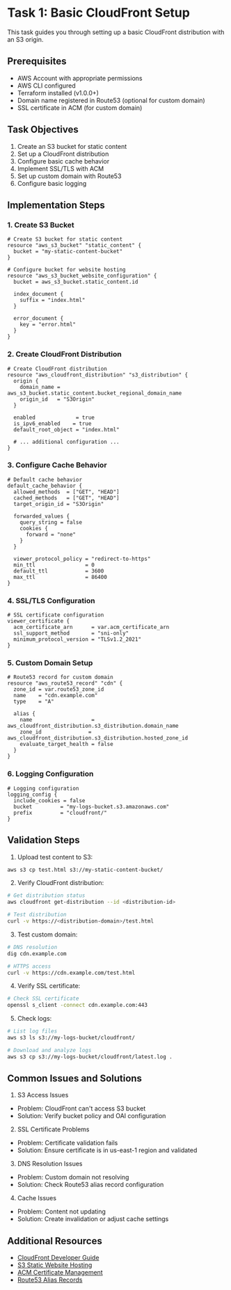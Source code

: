 # Task 1: Basic CloudFront Setup

This task guides you through setting up a basic CloudFront distribution with an S3 origin.

## Prerequisites

- AWS Account with appropriate permissions
- AWS CLI configured
- Terraform installed (v1.0.0+)
- Domain name registered in Route53 (optional for custom domain)
- SSL certificate in ACM (for custom domain)

## Task Objectives

1. Create an S3 bucket for static content
2. Set up a CloudFront distribution
3. Configure basic cache behavior
4. Implement SSL/TLS with ACM
5. Set up custom domain with Route53
6. Configure basic logging

## Implementation Steps

### 1. Create S3 Bucket
```hcl
# Create S3 bucket for static content
resource "aws_s3_bucket" "static_content" {
  bucket = "my-static-content-bucket"
}

# Configure bucket for website hosting
resource "aws_s3_bucket_website_configuration" {
  bucket = aws_s3_bucket.static_content.id
  
  index_document {
    suffix = "index.html"
  }
  
  error_document {
    key = "error.html"
  }
}
```

### 2. Create CloudFront Distribution
```hcl
# Create CloudFront distribution
resource "aws_cloudfront_distribution" "s3_distribution" {
  origin {
    domain_name = aws_s3_bucket.static_content.bucket_regional_domain_name
    origin_id   = "S3Origin"
  }
  
  enabled             = true
  is_ipv6_enabled    = true
  default_root_object = "index.html"
  
  # ... additional configuration ...
}
```

### 3. Configure Cache Behavior
```hcl
# Default cache behavior
default_cache_behavior {
  allowed_methods  = ["GET", "HEAD"]
  cached_methods   = ["GET", "HEAD"]
  target_origin_id = "S3Origin"
  
  forwarded_values {
    query_string = false
    cookies {
      forward = "none"
    }
  }
  
  viewer_protocol_policy = "redirect-to-https"
  min_ttl                = 0
  default_ttl            = 3600
  max_ttl                = 86400
}
```

### 4. SSL/TLS Configuration
```hcl
# SSL certificate configuration
viewer_certificate {
  acm_certificate_arn      = var.acm_certificate_arn
  ssl_support_method       = "sni-only"
  minimum_protocol_version = "TLSv1.2_2021"
}
```

### 5. Custom Domain Setup
```hcl
# Route53 record for custom domain
resource "aws_route53_record" "cdn" {
  zone_id = var.route53_zone_id
  name    = "cdn.example.com"
  type    = "A"
  
  alias {
    name                   = aws_cloudfront_distribution.s3_distribution.domain_name
    zone_id               = aws_cloudfront_distribution.s3_distribution.hosted_zone_id
    evaluate_target_health = false
  }
}
```

### 6. Logging Configuration
```hcl
# Logging configuration
logging_config {
  include_cookies = false
  bucket         = "my-logs-bucket.s3.amazonaws.com"
  prefix         = "cloudfront/"
}
```

## Validation Steps

1. Upload test content to S3:
```bash
aws s3 cp test.html s3://my-static-content-bucket/
```

2. Verify CloudFront distribution:
```bash
# Get distribution status
aws cloudfront get-distribution --id <distribution-id>

# Test distribution
curl -v https://<distribution-domain>/test.html
```

3. Test custom domain:
```bash
# DNS resolution
dig cdn.example.com

# HTTPS access
curl -v https://cdn.example.com/test.html
```

4. Verify SSL certificate:
```bash
# Check SSL certificate
openssl s_client -connect cdn.example.com:443
```

5. Check logs:
```bash
# List log files
aws s3 ls s3://my-logs-bucket/cloudfront/

# Download and analyze logs
aws s3 cp s3://my-logs-bucket/cloudfront/latest.log .
```

## Common Issues and Solutions

1. S3 Access Issues
- Problem: CloudFront can't access S3 bucket
- Solution: Verify bucket policy and OAI configuration

2. SSL Certificate Problems
- Problem: Certificate validation fails
- Solution: Ensure certificate is in us-east-1 region and validated

3. DNS Resolution Issues
- Problem: Custom domain not resolving
- Solution: Check Route53 alias record configuration

4. Cache Issues
- Problem: Content not updating
- Solution: Create invalidation or adjust cache settings

## Additional Resources

- [CloudFront Developer Guide](https://docs.aws.amazon.com/AmazonCloudFront/latest/DeveloperGuide/Introduction.html)
- [S3 Static Website Hosting](https://docs.aws.amazon.com/AmazonS3/latest/dev/WebsiteHosting.html)
- [ACM Certificate Management](https://docs.aws.amazon.com/acm/latest/userguide/acm-overview.html)
- [Route53 Alias Records](https://docs.aws.amazon.com/Route53/latest/DeveloperGuide/resource-record-sets-choosing-alias-non-alias.html) 